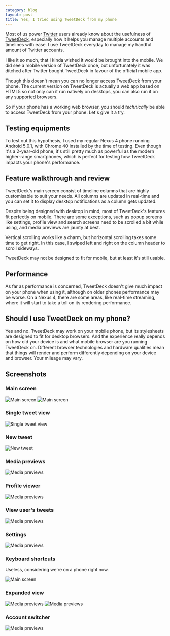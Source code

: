 ```yaml
---
category: blog
layout: post
title: Yes, I tried using TweetDeck from my phone
---
```


Most of us power [Twitter](https://twitter.com/) users already know about the usefulness of [TweetDeck](https://about.twitter.com/products/tweetdeck), especially how it helps you manage multiple accounts and timelines with ease. I use TweetDeck everyday to manage my handful amount of Twitter accounts.

I like it so much, that I kinda wished it would be brought into the mobile. We did see a mobile version of TweetDeck once, but unfortunately it was ditched after Twitter bought TweetDeck in favour of the official mobile app.

Though this doesn't mean you can no longer access TweetDeck from your phone. The current version on TweetDeck is actually a web app based on HTML5 so not only can it run natively on desktops, you can also run it on any supported browsers.

So if your phone has a working web browser, you should _technically_ be able to access TweetDeck from your phone. Let's give it a try.

## Testing equipments

To test out this hypothesis, I used my regular Nexus 4 phone running Android 5.0.1, with Chrome 40 installed by the time of testing. Even though it's a 2-year-old phone, it's still pretty much as powerful as the modern higher-range smartphones, which is perfect for testing how TweetDeck impacts your phone's performance.

## Feature walkthrough and review

TweetDeck's main screen consist of timeline columns that are highly customisable to suit your needs. All columns are updated in real-time and you can set it to display desktop notifications as a column gets updated.

Despite being designed with desktop in mind, most of TweetDeck's features fit perfectly on mobile. There are some exceptions, such as popup screens like settings, profile view and search screens need to be scrolled a bit while using, and media previews are jaunty at best.

Vertical scrolling works like a charm, but horizontal scrolling takes some time to get right. In this case, I swiped left and right on the column header to scroll sideways.

TweetDeck may not be designed to fit for mobile, but at least it's still usable.

## Performance

As far as performance is concerned, TweetDeck doesn't give much impact on your phone when using it, although on older phones performance may be worse. On a Nexus 4, there are some areas, like real-time streaming, where it will start to take a toll on its rendering performance.

## Should I use TweetDeck on my phone?

Yes and no. TweetDeck may work on your mobile phone, but its stylesheets are designed to fit for desktop browsers. And the experience really depends on how old your device is and what mobile browser are you running TweetDeck on. Different browser technologies and hardware qualities mean that things will render and perform differently depending on your device and browser. Your mileage may vary.

## Screenshots

### Main screen

<img src="{{ site.baseurl }}public/images/blog/tweetdeck/Screenshot_2015-03-11-20-41-16.png" style="max-height: 640px;" alt="Main screen">

<img src="{{ site.baseurl }}public/images/blog/tweetdeck/Screenshot_2015-03-11-20-43-37.png" style="max-height: 640px;" alt="Main screen">

### Single tweet view

<img src="{{ site.baseurl }}public/images/blog/tweetdeck/Screenshot_2015-03-11-20-35-54.png" style="max-height: 640px;" alt="Single tweet view">

### New tweet

<img src="{{ site.baseurl }}public/images/blog/tweetdeck/Screenshot_2015-03-11-20-23-27.png" style="max-height: 640px;" alt="New tweet">

### Media previews

<img src="{{ site.baseurl }}public/images/blog/tweetdeck/Screenshot_2015-03-11-20-33-10.png" style="max-height: 640px;" alt="Media previews">

### Profile viewer

<img src="{{ site.baseurl }}public/images/blog/tweetdeck/Screenshot_2015-03-11-20-34-19.png" style="max-height: 640px;" alt="Media previews">

### View user's tweets

<img src="{{ site.baseurl }}public/images/blog/tweetdeck/Screenshot_2015-03-11-20-49-33.png" style="max-height: 640px;" alt="Media previews">

### Settings

<img src="{{ site.baseurl }}public/images/blog/tweetdeck/Screenshot_2015-03-11-20-39-30.png" style="max-height: 640px;" alt="Media previews">

### Keyboard shortcuts

Useless, considering we're on a phone right now.

<img src="{{ site.baseurl }}public/images/blog/tweetdeck/Screenshot_2015-03-11-20-46-35.png" style="max-height: 640px;" alt="Main screen">

### Expanded view

<img src="{{ site.baseurl }}public/images/blog/tweetdeck/Screenshot_2015-03-11-20-51-33.png" style="max-height: 640px;" alt="Media previews">

<img src="{{ site.baseurl }}public/images/blog/tweetdeck/Screenshot_2015-03-11-20-51-52.png" style="max-height: 640px;" alt="Media previews">

### Account switcher

<img src="{{ site.baseurl }}public/images/blog/tweetdeck/Screenshot_2015-03-11-20-53-28.png" style="max-height: 640px;" alt="Media previews">
